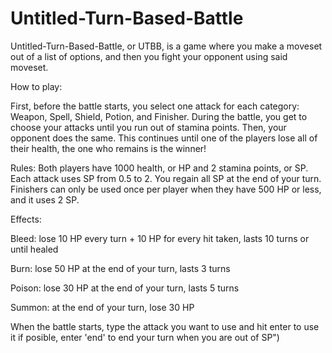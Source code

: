 # Untitled-Turn-Based-Battle

Untitled-Turn-Based-Battle, or UTBB, is a game where you make a moveset out of a list of options, and then you fight your opponent using said moveset. 

How to play:

First, before the battle starts, you select one attack for each category: Weapon, Spell, Shield, Potion, and Finisher. 
During the battle, you get to choose your attacks until you run out of stamina points. Then, your opponent does the same. This continues until one of the players lose all of their health, the one who remains is the winner!

Rules: Both players have 1000 health, or HP and 2 stamina points, or SP. Each attack uses SP from 0.5 to 2. You regain all SP at the end of your turn. Finishers can only be used once per player when they have 500 HP or less, and it uses 2 SP.

Effects: 

Bleed: lose 10 HP every turn + 10 HP for every hit taken, lasts 10 turns or until healed

Burn: lose 50 HP at the end of your turn, lasts 3 turns

Poison: lose 30 HP at the end of your turn, lasts 5 turns

Summon: at the end of your turn, lose 30 HP

When the battle starts, type the attack you want to use and hit enter to use it if posible, enter 'end' to end your turn when you are out of SP")
